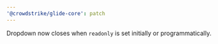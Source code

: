 ```yaml
---
'@crowdstrike/glide-core': patch
---
```


Dropdown now closes when `readonly` is set initially or programmatically.
